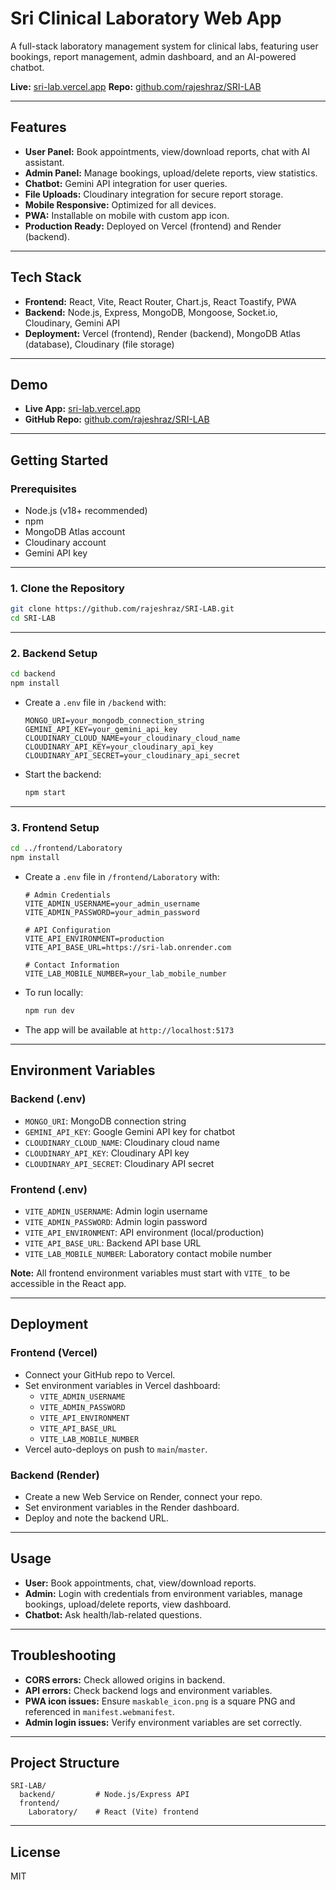 # Sri Clinical Laboratory Web App

A full-stack laboratory management system for clinical labs, featuring user bookings, report management, admin dashboard, and an AI-powered chatbot.

**Live:** [sri-lab.vercel.app](https://sri-lab.vercel.app)
**Repo:** [github.com/rajeshraz/SRI-LAB](https://github.com/rajeshraz/SRI-LAB)

---

## Features

- **User Panel:** Book appointments, view/download reports, chat with AI assistant.
- **Admin Panel:** Manage bookings, upload/delete reports, view statistics.
- **Chatbot:** Gemini API integration for user queries.
- **File Uploads:** Cloudinary integration for secure report storage.
- **Mobile Responsive:** Optimized for all devices.
- **PWA:** Installable on mobile with custom app icon.
- **Production Ready:** Deployed on Vercel (frontend) and Render (backend).

---

## Tech Stack

- **Frontend:** React, Vite, React Router, Chart.js, React Toastify, PWA
- **Backend:** Node.js, Express, MongoDB, Mongoose, Socket.io, Cloudinary, Gemini API
- **Deployment:** Vercel (frontend), Render (backend), MongoDB Atlas (database), Cloudinary (file storage)

---

## Demo

- **Live App:** [sri-lab.vercel.app](https://sri-lab.vercel.app)
- **GitHub Repo:** [github.com/rajeshraz/SRI-LAB](https://github.com/rajeshraz/SRI-LAB)

---

## Getting Started

### Prerequisites

- Node.js (v18+ recommended)
- npm
- MongoDB Atlas account
- Cloudinary account
- Gemini API key

---

### 1. Clone the Repository

```bash
git clone https://github.com/rajeshraz/SRI-LAB.git
cd SRI-LAB
```

---

### 2. Backend Setup

```bash
cd backend
npm install
```

- Create a `.env` file in `/backend` with:
  ```
  MONGO_URI=your_mongodb_connection_string
  GEMINI_API_KEY=your_gemini_api_key
  CLOUDINARY_CLOUD_NAME=your_cloudinary_cloud_name
  CLOUDINARY_API_KEY=your_cloudinary_api_key
  CLOUDINARY_API_SECRET=your_cloudinary_api_secret
  ```

- Start the backend:
  ```bash
  npm start
  ```

---

### 3. Frontend Setup

```bash
cd ../frontend/Laboratory
npm install
```

- Create a `.env` file in `/frontend/Laboratory` with:
  ```
  # Admin Credentials
  VITE_ADMIN_USERNAME=your_admin_username
  VITE_ADMIN_PASSWORD=your_admin_password
  
  # API Configuration
  VITE_API_ENVIRONMENT=production
  VITE_API_BASE_URL=https://sri-lab.onrender.com
  
  # Contact Information
  VITE_LAB_MOBILE_NUMBER=your_lab_mobile_number
  ```

- To run locally:
  ```bash
  npm run dev
  ```
- The app will be available at `http://localhost:5173`

---

## Environment Variables

### Backend (.env)
- `MONGO_URI`: MongoDB connection string
- `GEMINI_API_KEY`: Google Gemini API key for chatbot
- `CLOUDINARY_CLOUD_NAME`: Cloudinary cloud name
- `CLOUDINARY_API_KEY`: Cloudinary API key
- `CLOUDINARY_API_SECRET`: Cloudinary API secret

### Frontend (.env)
- `VITE_ADMIN_USERNAME`: Admin login username
- `VITE_ADMIN_PASSWORD`: Admin login password
- `VITE_API_ENVIRONMENT`: API environment (local/production)
- `VITE_API_BASE_URL`: Backend API base URL
- `VITE_LAB_MOBILE_NUMBER`: Laboratory contact mobile number

**Note:** All frontend environment variables must start with `VITE_` to be accessible in the React app.

---

## Deployment

### Frontend (Vercel)

- Connect your GitHub repo to Vercel.
- Set environment variables in Vercel dashboard:
  - `VITE_ADMIN_USERNAME`
  - `VITE_ADMIN_PASSWORD`
  - `VITE_API_ENVIRONMENT`
  - `VITE_API_BASE_URL`
  - `VITE_LAB_MOBILE_NUMBER`
- Vercel auto-deploys on push to `main`/`master`.

### Backend (Render)

- Create a new Web Service on Render, connect your repo.
- Set environment variables in the Render dashboard.
- Deploy and note the backend URL.

---

## Usage

- **User:** Book appointments, chat, view/download reports.
- **Admin:** Login with credentials from environment variables, manage bookings, upload/delete reports, view dashboard.
- **Chatbot:** Ask health/lab-related questions.

---

## Troubleshooting

- **CORS errors:** Check allowed origins in backend.
- **API errors:** Check backend logs and environment variables.
- **PWA icon issues:** Ensure `maskable_icon.png` is a square PNG and referenced in `manifest.webmanifest`.
- **Admin login issues:** Verify environment variables are set correctly.

---

## Project Structure

```
SRI-LAB/
  backend/         # Node.js/Express API
  frontend/
    Laboratory/    # React (Vite) frontend
```

---

## License

MIT 